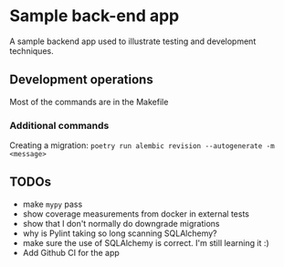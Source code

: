 Sample back-end app
===================

A sample backend app used to illustrate testing and development techniques.

## Development operations

Most of the commands are in the Makefile

### Additional commands

Creating a migration: `poetry run alembic revision --autogenerate -m <message>`

## TODOs

- make `mypy` pass
- show coverage measurements from docker in external tests
- show that I don't normally do downgrade migrations
- why is Pylint taking so long scanning SQLAlchemy?
- make sure the use of SQLAlchemy is correct. I'm still learning it :)
- Add Github CI for the app
